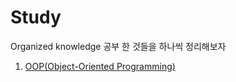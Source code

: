 # Study
Organized knowledge
공부 한 것들을 하나씩 정리해보자
1. [OOP(Object-Oriented Programming)](/OOP(Object-Oriented%20Programming).md)
